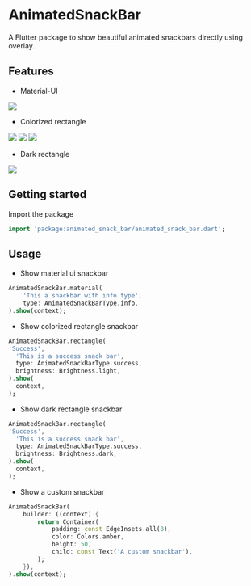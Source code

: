 # AnimatedSnackBar

A Flutter package to show beautiful animated snackbars directly using overlay.

## Features

- Material-UI

![](https://github.com/JulyWitch/animated_snack_bar/blob/master/files/material.gif?raw=true)

- Colorized rectangle

![](https://github.com/JulyWitch/animated_snack_bar/blob/master/files/colorized-info.png)
![](https://github.com/JulyWitch/animated_snack_bar/blob/master/files/colorized-success.png)
![](https://github.com/JulyWitch/animated_snack_bar/blob/master/files/colorized-warning.png)


- Dark rectangle

![](https://github.com/JulyWitch/animated_snack_bar/blob/master/files/dark-error.png)

## Getting started

Import the package 

```dart
import 'package:animated_snack_bar/animated_snack_bar.dart';
```

## Usage

* Show material ui snackbar

```dart
AnimatedSnackBar.material(
    'This a snackbar with info type',
    type: AnimatedSnackBarType.info,
).show(context);
```

* Show colorized rectangle snackbar

```dart
AnimatedSnackBar.rectangle(
'Success',
  'This is a success snack bar',
  type: AnimatedSnackBarType.success,
  brightness: Brightness.light,
).show(
  context,
);
```

* Show dark rectangle snackbar

```dart
AnimatedSnackBar.rectangle(
'Success',
  'This is a success snack bar',
  type: AnimatedSnackBarType.success,
  brightness: Brightness.dark,
).show(
  context,
);
```

* Show a custom snackbar

```dart
AnimatedSnackBar(
    builder: ((context) {
        return Container(
            padding: const EdgeInsets.all(8),
            color: Colors.amber,
            height: 50,
            child: const Text('A custom snackbar'),
        );
    }),
).show(context);
```
